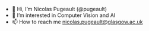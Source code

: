 - 👋 Hi, I’m Nicolas Pugeault (@pugeault)
- 👀 I’m interested in Computer Vision and AI
- 📫 How to reach me nicolas.pugeault@glasgow.ac.uk

<!---
pugeault/pugeault is a ✨ special ✨ repository because its `README.md` (this file) appears on your GitHub profile.
You can click the Preview link to take a look at your changes.
--->
